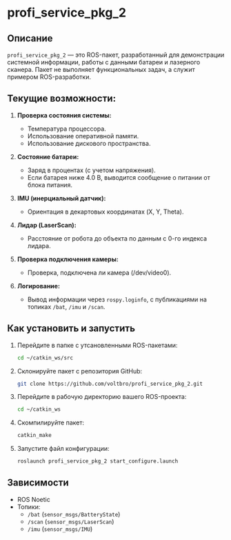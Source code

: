 # profi_service_pkg_2

## Описание
`profi_service_pkg_2` — это ROS-пакет, разработанный для демонстрации системной информации, работы с данными батареи и лазерного сканера. Пакет не выполняет функциональных задач, а служит примером ROS-разработки. 


## Текущие возможности:

1. **Проверка состояния системы:**
   - Температура процессора.
   - Использование оперативной памяти.
   - Использование дискового пространства.

2. **Состояние батареи:**
   - Заряд в процентах (с учетом напряжения).
   - Если батарея ниже 4.0 В, выводится сообщение о питании от блока питания.

3. **IMU (инерциальный датчик):**
   - Ориентация в декартовых координатах (X, Y, Theta).

4. **Лидар (LaserScan):**
   - Расстояние от робота до объекта по данным с 0-го индекса лидара.

5. **Проверка подключения камеры:**
   - Проверка, подключена ли камера (/dev/video0).

6. **Логирование:**
   - Вывод информации через `rospy.loginfo`, с публикациями на топиках `/bat`, `/imu` и `/scan`.

## Как установить и запустить

1. Перейдите в папке с утсановленными ROS-пакетами:
   ```bash
   cd ~/catkin_ws/src
   ```
2. Склонируйте пакет с репозитория GitHub:
   ```bash
   git clone https://github.com/voltbro/profi_service_pkg_2.git
   ```
3. Перейдите в рабочую директорию вашего ROS-проекта:
   ```bash
   cd ~/catkin_ws
   ```
4. Скомпилируйте пакет:
   ```bash
   catkin_make
   ```
5. Запустите файл конфигурации:
   ```bash
   roslaunch profi_service_pkg_2 start_configure.launch
   ```

## Зависимости
- ROS Noetic
- Топики:
  - `/bat` (`sensor_msgs/BatteryState`)
  - `/scan` (`sensor_msgs/LaserScan`)
  - `/imu` (`sensor_msgs/IMU`)
